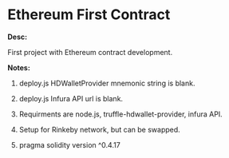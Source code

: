 # Ethereum First Contract

<b>Desc:</b>

First project with Ethereum contract development.

<b>Notes:</b>

1. deploy.js HDWalletProvider mnemonic string is blank.

2. deploy.js Infura API url is blank.

3. Requirments are node.js, truffle-hdwallet-provider, infura API.

4. Setup for Rinkeby network, but can be swapped.

5. pragma solidity version ^0.4.17
